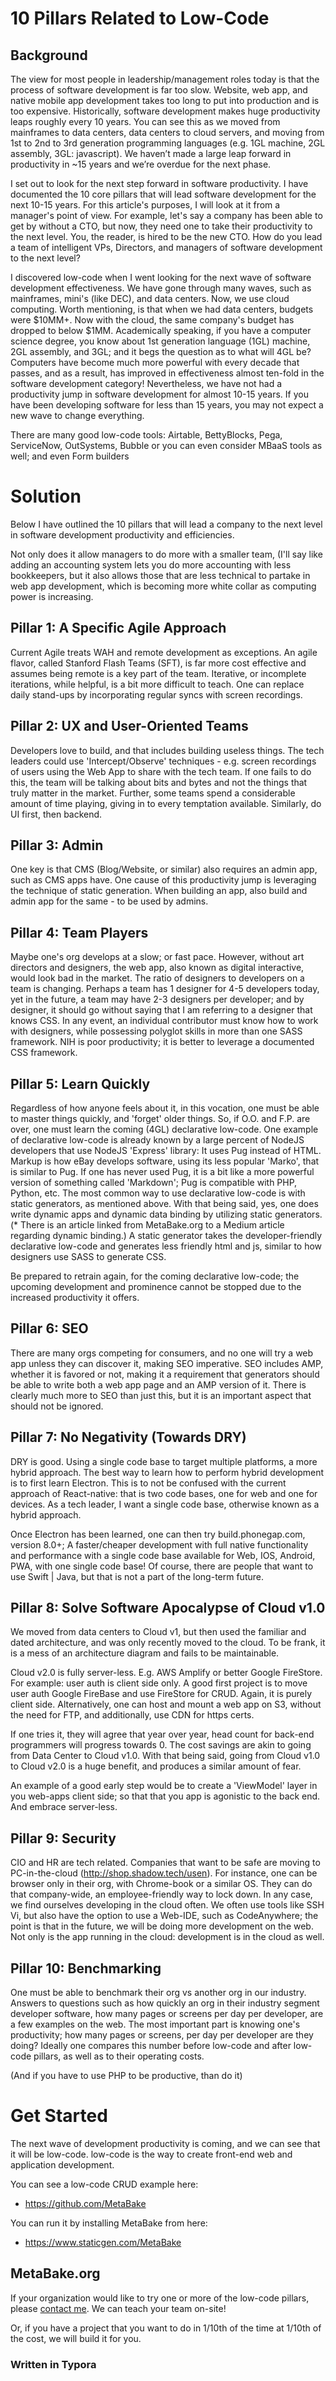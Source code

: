 # 10 Pillars Related to Low-Code

## Background

The view for most people in leadership/management roles today is that the process of software development is far too slow. Website, web app, and native mobile app development takes too long to put into production and is too expensive. Historically, software development makes huge productivity leaps roughly every 10 years. You can see this as we moved from mainframes to data centers, data centers to cloud servers, and moving from 1st to 2nd to 3rd generation programming languages (e.g. 1GL machine, 2GL assembly, 3GL: javascript). We haven’t made a large leap forward in productivity in ~15 years and we’re overdue for the next phase.


I set out to look for the next step forward in software productivity. I
have documented the 10 core pillars that will lead software development
for the next 10-15 years. For this article's purposes, I will look at it
from a manager's point of view. For example, let's say a company has
been able to get by without a CTO, but now, they need one to take their
productivity to the next level. You, the reader, is hired to be the new CTO.
How do you lead a team of intelligent VPs, Directors, and managers of
software development to the next level?


I discovered low-code when I went looking for the next wave of software
development effectiveness. We have gone through many waves, such as
mainframes, mini's (like DEC), and data centers. Now, we use cloud
computing. Worth mentioning, is that when we had data centers, budgets
were $10MM+. Now with the cloud, the same company's budget has dropped
to below $1MM. Academically speaking, if you have a computer science
degree, you know about 1st generation language (1GL) machine, 2GL
assembly, and 3GL; and it begs the question as to what will 4GL be?
Computers have become much more powerful with every decade that passes,
and as a result, has improved in effectiveness almost ten-fold in the
software development category! Nevertheless, we have not had a
productivity jump in software development for almost 10-15 years. If you
have been developing software for less than 15 years, you may not expect
a new wave to change everything.

There are many good low-code tools: Airtable, BettyBlocks, Pega, ServiceNow, OutSystems, Bubble or you can even consider MBaaS tools as well; and even Form builders


# Solution

Below I have outlined the 10 pillars that will lead a company to the
next level in software development productivity and efficiencies.

Not only does it allow managers to do
more with a smaller team, (I'll say like adding an accounting system
lets you do more accounting with less bookkeepers, but it also allows
those that are less technical to partake in web app development, which
is becoming more white collar as computing power is increasing.

## Pillar 1: A Specific Agile Approach

Current Agile treats WAH and remote development as exceptions. An agile
flavor, called Stanford Flash Teams (SFT), is far more cost effective
and assumes being remote is a key part of the team. Iterative, or
incomplete iterations, while helpful, is a bit more difficult to teach.
One can replace daily stand-ups by incorporating regular syncs with
screen recordings.

## Pillar 2: UX and User-Oriented Teams

Developers love to build, and that includes building useless things. The
tech leaders could use 'Intercept/Observe'
techniques - e.g. screen recordings of users using the Web App to share
with the tech team. If one fails to do this, the team will be talking
about bits and bytes and not the things that truly matter in the market.
Further, some teams spend a considerable amount of time playing, giving
in to every temptation available. Similarly, do UI first, then backend.

## Pillar 3: Admin

One key is that CMS (Blog/Website, or similar) also requires an admin
app, such as CMS apps have. One cause of this productivity jump is
leveraging the technique of static generation. When building an app, also build 
and admin app for the same - to be used by admins. 

## Pillar 4: Team Players

Maybe one's org develops at a slow; or fast pace. However, without art
directors and designers, the web app, also known as digital interactive,
would look bad in the market. The ratio of designers to developers on a
team is changing. Perhaps a team has 1 designer for 4-5 developers
today, yet in the future, a team may have 2-3 designers per developer;
and by designer, it should go without saying that I am referring to a
designer that knows CSS. In any event, an individual contributor must
know how to work with designers, while possessing polyglot skills in
more than one SASS framework. NIH is poor productivity; it is better to
leverage a documented CSS framework. 

## Pillar 5: Learn Quickly

Regardless of how anyone feels about it, in this vocation, one must be
able to master things quickly, and 'forget' older things. So, if O.O. and
F.P. are over, one must learn the coming (4GL) declarative low-code. One
example of declarative low-code is already known by a large percent of
NodeJS developers that use NodeJS 'Express' library: It uses Pug instead
of HTML. Markup is how eBay develops software, using its less popular
'Marko', that is similar to Pug. If one has never used Pug, it is a bit like a more powerful
version of something called 'Markdown'; Pug is compatible with PHP,
Python, etc. The most common way to use declarative low-code is with
static generators, as mentioned above. With that being said, yes, one
does write dynamic apps and dynamic data binding by utilizing static
generators. (* There is an article linked from MetaBake.org to a Medium article regarding dynamic binding.) 
A static generator takes the developer-friendly declarative
low-code and generates less friendly html and js, similar to how designers
use SASS to generate CSS.

Be prepared to retrain again, for the coming declarative low-code; the
upcoming development and prominence cannot be stopped due to the
increased productivity it offers. 

## Pillar 6: SEO

There are many orgs competing for consumers, and no one will try a web
app unless they can discover it, making SEO imperative. SEO includes
AMP, whether it is favored or not, making it a requirement that
generators should be able to write both a web app page and an AMP
version of it. There is clearly much more to SEO than just this, but it
is an important aspect that should not be ignored.

## Pillar 7: No Negativity (Towards DRY)

DRY is good. Using a single code base to target multiple
platforms, a more hybrid approach. The best way to learn how to perform
hybrid development is to first learn Electron. This is to not be
confused with the current approach of React-native: that is two code
bases, one for web and one for devices. As a tech leader, I want a
single code base, otherwise known as a hybrid approach.

Once Electron has been learned, one can then try build.phonegap.com,
version 8.0+; A faster/cheaper development with full native
functionality and performance with a single code base available for Web,
IOS, Android, PWA, with one single code base! Of course, there are
people that want to use Swift | Java, but that is not a part of the
long-term future. 

## Pillar 8: Solve Software Apocalypse of Cloud v1.0

We moved from data centers to Cloud v1, but then used the familiar and
dated architecture, and was only recently moved to the cloud. To be
frank, it is a mess of an architecture diagram and fails to be
maintainable.

Cloud v2.0 is fully server-less. E.g. AWS Amplify or better Google
FireStore. For example: user auth is client side only. A good first
project is to move user auth Google FireBase and use FireStore for CRUD.
Again, it is purely client side. Alternatively, one can host and mount a
web app on S3, without the need for FTP, and additionally, use CDN for
https certs.

If one tries it, they will agree that year over year, head count for
back-end programmers will progress towards 0. The cost savings are akin
to going from Data Center to Cloud v1.0. With that being said, going
from Cloud v1.0 to Cloud v2.0 is a huge benefit, and produces a similar
amount of fear.

An example of a good early step would be to create a 'ViewModel' layer in you web-apps client side; so that 
that you app is agonistic to the back end. And embrace server-less. 

## Pillar 9: Security

CIO and HR are tech related. Companies that want to be safe are
moving to PC-in-the-cloud (http://shop.shadow.tech/usen). For instance,
one can be browser only in their org, with Chrome-book or a similar OS. They can do that
company-wide, an employee-friendly way to lock down. 
In any case, we
find ourselves developing in the cloud often. We often use tools like SSH
Vi, but also have the option to use a Web-IDE, such as CodeAnywhere;
the point is that in the future, we will be doing more development
on the web. Not only is the app running in the cloud: development is in the cloud as well.

## Pillar 10: Benchmarking

One must be able to benchmark their org vs another org in our
industry. Answers to questions such as how quickly an org in their industry segment
developer software, how many pages or screens per day per developer, are
a few examples on the web. The most important part is knowing one's
productivity; how many pages or screens, per day per developer are they
doing? Ideally one compares this number before low-code and after
low-code pillars, as well as to their operating costs.

(And if you have to use PHP to be productive, than do it)

# Get Started

The next wave of development productivity is coming, and we can see that
it will be low-code. low-code is the way to create
front-end web and application development.

You can see a low-code CRUD example here:

-   https://github.com/MetaBake

You can run it by installing MetaBake from
here:

-   https://www.staticgen.com/MetaBake

## MetaBake.org

If your organization would like to try one or more of the low-code
pillars, please [contact
me](mailto:vic@MetaBake.org?subject=10%20Pillars%20of%20Low%20Code%20Inquiry).
We can teach your team on-site!

Or, if you have a project that you want to do in 1/10th of the time at
1/10th of the cost, we will build it for you. 

### Written in Typora